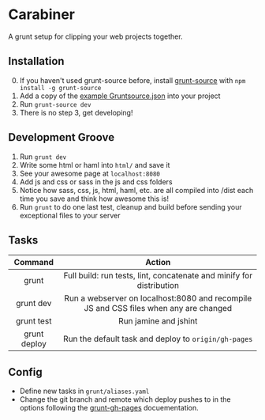 Carabiner
=========
A grunt setup for clipping your web projects together.

Installation
------------
0. If you haven't used grunt-source before, install [grunt-source](https://www.npmjs.org/package/grunt-source) with `npm install -g grunt-source`
1. Add a copy of the [example Gruntsource.json](https://github.com/dvmtn/carabiner/blob/master/Gruntsource.json.example) into your project
2. Run `grunt-source dev`
3. There is no step 3, get developing!

Development Groove
------------------
1. Run `grunt dev`
2. Write some html or haml into `html/` and save it
3. See your awesome page at `localhost:8080`
4. Add js and css or sass in the js and css folders
5. Notice how sass, css, js, html, haml, etc. are all compiled into /dist each time you save and think how awesome this is!
6. Run `grunt` to do one last test, cleanup and build before sending your exceptional files to your server


Tasks
-----
|   Command        |                                         Action                                        |
|:----------------:|:-------------------------------------------------------------------------------------:|
| grunt            | Full build: run tests, lint, concatenate and minify for distribution                  |
| grunt dev        | Run a webserver on localhost:8080 and recompile JS and CSS files when any are changed |
| grunt test       | Run jamine and jshint                                                                 |
| grunt deploy     | Run the default task and deploy to `origin/gh-pages`                                  |

Config
------
- Define new tasks in `grunt/aliases.yaml`
- Change the git branch and remote which deploy pushes to in the options following the [grunt-gh-pages](https://github.com/tschaub/grunt-gh-pages#optionsrepo) docuementation.
